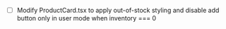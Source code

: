 - [ ] Modify ProductCard.tsx to apply out-of-stock styling and disable add button only in user mode when inventory === 0
